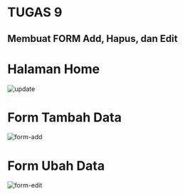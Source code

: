  # TUGAS 9
 <P><h2> Membuat FORM Add, Hapus, dan Edit </P></H2>
 
 # Halaman Home
 ![update](https://user-images.githubusercontent.com/84719439/122005042-5a38b900-cddf-11eb-9f4a-17b2d70e0fe6.PNG)
 # Form Tambah Data
 ![form-add](https://user-images.githubusercontent.com/84719439/122005661-1d20f680-cde0-11eb-8cbf-45b3168e6e37.PNG)
 # Form Ubah Data
 ![form-edit](https://user-images.githubusercontent.com/84719439/122005891-62452880-cde0-11eb-994d-e8c4feb6748b.PNG)

 
